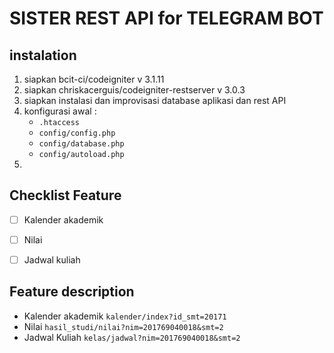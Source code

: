 # SISTER REST API for TELEGRAM BOT

## instalation
1. siapkan bcit-ci/codeigniter v 3.1.11
2. siapkan chriskacerguis/codeigniter-restserver v 3.0.3
3. siapkan instalasi dan improvisasi database aplikasi dan rest API
4. konfigurasi awal : 
    - `.htaccess`
    - `config/config.php`
    - `config/database.php`
    - `config/autoload.php`
5. 



## Checklist Feature

- [ ] Kalender akademik
- [ ] Nilai
- [ ] Jadwal kuliah


## Feature description

- Kalender akademik `kalender/index?id_smt=20171`
- Nilai `hasil_studi/nilai?nim=201769040018&smt=2`
- Jadwal Kuliah `kelas/jadwal?nim=201769040018&smt=2`

